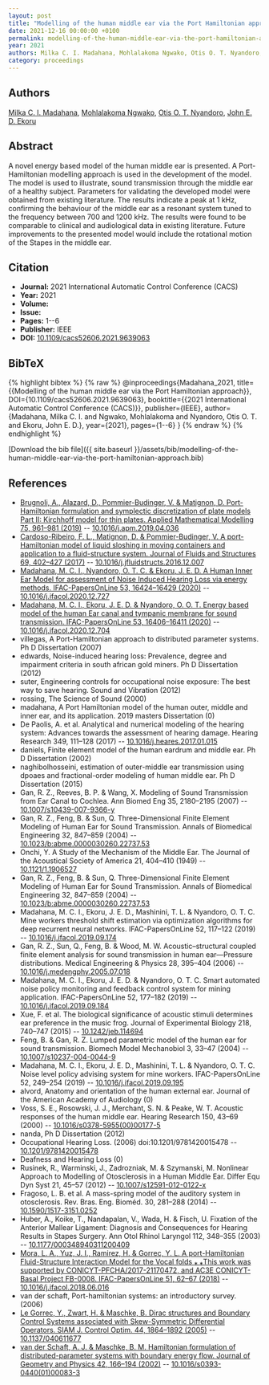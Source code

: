 ```yaml
---
layout: post
title: "Modelling of the human middle ear via the Port Hamiltonian approach"
date: 2021-12-16 00:00:00 +0100
permalink: modelling-of-the-human-middle-ear-via-the-port-hamiltonian-approach
year: 2021
authors: Milka C. I. Madahana, Mohlalakoma Ngwako, Otis O. T. Nyandoro, John E. D. Ekoru
category: proceedings
---
```

 
## Authors
[Milka C. I. Madahana](authors/milka-c-i-madahana), [Mohlalakoma Ngwako](authors/mohlalakoma-ngwako), [Otis O. T. Nyandoro](authors/otis-o-t-c-nyandoro), [John E. D. Ekoru](authors/john-e-d-ekoru)
 
## Abstract
A novel energy based model of the human middle ear is presented. A Port-Hamiltonian modelling approach is used in the development of the model. The model is used to illustrate, sound transmission through the middle ear of a healthy subject. Parameters for validating the developed model were obtained from existing literature. The results indicate a peak at 1 kHz, confirming the behaviour of the middle ear as a resonant system tuned to the frequency between 700 and 1200 kHz. The results were found to be comparable to clinical and audiological data in existing literature. Future improvements to the presented model would include the rotational motion of the Stapes in the middle ear.
 
## Citation
- **Journal:** 2021 International Automatic Control Conference (CACS)
- **Year:** 2021
- **Volume:** 
- **Issue:** 
- **Pages:** 1--6
- **Publisher:** IEEE
- **DOI:** [10.1109/cacs52606.2021.9639063](https://doi.org/10.1109/cacs52606.2021.9639063)
 
## BibTeX
{% highlight bibtex %}
{% raw %}
@inproceedings{Madahana_2021,
  title={{Modelling of the human middle ear via the Port Hamiltonian approach}},
  DOI={10.1109/cacs52606.2021.9639063},
  booktitle={{2021 International Automatic Control Conference (CACS)}},
  publisher={IEEE},
  author={Madahana, Milka C. I. and Ngwako, Mohlalakoma and Nyandoro, Otis O. T. and Ekoru, John E. D.},
  year={2021},
  pages={1--6}
}
{% endraw %}
{% endhighlight %}
 
[Download the bib file]({{ site.baseurl }}/assets/bib/modelling-of-the-human-middle-ear-via-the-port-hamiltonian-approach.bib)
 
## References
- [Brugnoli, A., Alazard, D., Pommier-Budinger, V. & Matignon, D. Port-Hamiltonian formulation and symplectic discretization of plate models Part II: Kirchhoff model for thin plates. Applied Mathematical Modelling 75, 961–981 (2019)](port-hamiltonian-formulation-and-symplectic-discretization-of-plate-models-part-ii-kirchhoff-model-for-thin-plates) -- [10.1016/j.apm.2019.04.036](https://doi.org/10.1016/j.apm.2019.04.036)
- [Cardoso-Ribeiro, F. L., Matignon, D. & Pommier-Budinger, V. A port-Hamiltonian model of liquid sloshing in moving containers and application to a fluid-structure system. Journal of Fluids and Structures 69, 402–427 (2017)](a-port-hamiltonian-model-of-liquid-sloshing-in-moving-containers-and-application-to-a-fluid-structure-system) -- [10.1016/j.jfluidstructs.2016.12.007](https://doi.org/10.1016/j.jfluidstructs.2016.12.007)
- [Madahana, M. C. I., Nyandoro, O. T. C. & Ekoru, J. E. D. A Human Inner Ear Model for assessment of Noise Induced Hearing Loss via energy methods. IFAC-PapersOnLine 53, 16424–16429 (2020)](a-human-inner-ear-model-for-assessment-of-noise-induced-hearing-loss-via-energy-methods) -- [10.1016/j.ifacol.2020.12.727](https://doi.org/10.1016/j.ifacol.2020.12.727)
- [Madahana, M. C. I., Ekoru, J. E. D. & Nyandoro, O. O. T. Energy based model of the human Ear canal and tympanic membrane for sound transmission. IFAC-PapersOnLine 53, 16406–16411 (2020)](energy-based-model-of-the-human-ear-canal-and-tympanic-membrane-for-sound-transmission) -- [10.1016/j.ifacol.2020.12.704](https://doi.org/10.1016/j.ifacol.2020.12.704)
- villegas, A Port-Hamiltonian approach to distributed parameter systems. Ph D Dissertation (2007)
- edwards, Noise-induced hearing loss: Prevalence, degree and impairment criteria in south african gold miners. Ph D Dissertation (2012)
- suter, Engineering controls for occupational noise exposure: The best way to save hearing. Sound and Vibration (2012)
- rossing, The Science of Sound (2000)
- madahana, A Port Hamiltonian model of the human outer, middle and inner ear, and its application. 2019 masters Dissertation (0)
- De Paolis, A. et al. Analytical and numerical modeling of the hearing system: Advances towards the assessment of hearing damage. Hearing Research 349, 111–128 (2017) -- [10.1016/j.heares.2017.01.015](https://doi.org/10.1016/j.heares.2017.01.015)
- daniels, Finite element model of the human eardrum and middle ear. Ph D Dissertation (2002)
- naghibolhosseini, estimation of outer-middle ear transmission using dpoaes and fractional-order modeling of human middle ear. Ph D Dissertation (2015)
- Gan, R. Z., Reeves, B. P. & Wang, X. Modeling of Sound Transmission from Ear Canal to Cochlea. Ann Biomed Eng 35, 2180–2195 (2007) -- [10.1007/s10439-007-9366-y](https://doi.org/10.1007/s10439-007-9366-y)
- Gan, R. Z., Feng, B. & Sun, Q. Three-Dimensional Finite Element Modeling of Human Ear for Sound Transmission. Annals of Biomedical Engineering 32, 847–859 (2004) -- [10.1023/b:abme.0000030260.22737.53](https://doi.org/10.1023/b:abme.0000030260.22737.53)
- Onchi, Y. A Study of the Mechanism of the Middle Ear. The Journal of the Acoustical Society of America 21, 404–410 (1949) -- [10.1121/1.1906527](https://doi.org/10.1121/1.1906527)
- Gan, R. Z., Feng, B. & Sun, Q. Three-Dimensional Finite Element Modeling of Human Ear for Sound Transmission. Annals of Biomedical Engineering 32, 847–859 (2004) -- [10.1023/b:abme.0000030260.22737.53](https://doi.org/10.1023/b:abme.0000030260.22737.53)
- Madahana, M. C. I., Ekoru, J. E. D., Mashinini, T. L. & Nyandoro, O. T. C. Mine workers threshold shift estimation via optimization algorithms for deep recurrent neural networks. IFAC-PapersOnLine 52, 117–122 (2019) -- [10.1016/j.ifacol.2019.09.174](https://doi.org/10.1016/j.ifacol.2019.09.174)
- Gan, R. Z., Sun, Q., Feng, B. & Wood, M. W. Acoustic–structural coupled finite element analysis for sound transmission in human ear—Pressure distributions. Medical Engineering &amp; Physics 28, 395–404 (2006) -- [10.1016/j.medengphy.2005.07.018](https://doi.org/10.1016/j.medengphy.2005.07.018)
- Madahana, M. C. I., Ekoru, J. E. D. & Nyandoro, O. T. C. Smart automated noise policy monitoring and feedback control system for mining application. IFAC-PapersOnLine 52, 177–182 (2019) -- [10.1016/j.ifacol.2019.09.184](https://doi.org/10.1016/j.ifacol.2019.09.184)
- Xue, F. et al. The biological significance of acoustic stimuli determines ear preference in the music frog. Journal of Experimental Biology 218, 740–747 (2015) -- [10.1242/jeb.114694](https://doi.org/10.1242/jeb.114694)
- Feng, B. & Gan, R. Z. Lumped parametric model of the human ear for sound transmission. Biomech Model Mechanobiol 3, 33–47 (2004) -- [10.1007/s10237-004-0044-9](https://doi.org/10.1007/s10237-004-0044-9)
- Madahana, M. C. I., Ekoru, J. E. D., Mashinini, T. L. & Nyandoro, O. T. C. Noise level policy advising system for mine workers. IFAC-PapersOnLine 52, 249–254 (2019) -- [10.1016/j.ifacol.2019.09.195](https://doi.org/10.1016/j.ifacol.2019.09.195)
- alvord, Anatomy and orientation of the human external ear. Journal of the American Academy of Audiology (0)
- Voss, S. E., Rosowski, J. J., Merchant, S. N. & Peake, W. T. Acoustic responses of the human middle ear. Hearing Research 150, 43–69 (2000) -- [10.1016/s0378-5955(00)00177-5](https://doi.org/10.1016/s0378-5955(00)00177-5)
- nanda, Ph D Dissertation (2012)
- Occupational Hearing Loss. (2006) doi:10.1201/9781420015478 -- [10.1201/9781420015478](https://doi.org/10.1201/9781420015478)
- Deafness and Hearing Loss (0)
- Rusinek, R., Warminski, J., Zadrozniak, M. & Szymanski, M. Nonlinear Approach to Modelling of Otosclerosis in a Human Middle Ear. Differ Equ Dyn Syst 21, 45–57 (2012) -- [10.1007/s12591-012-0122-x](https://doi.org/10.1007/s12591-012-0122-x)
- Fragoso, L. B. et al. A mass-spring model of the auditory system in otosclerosis. Rev. Bras. Eng. Bioméd. 30, 281–288 (2014) -- [10.1590/1517-3151.0252](https://doi.org/10.1590/1517-3151.0252)
- Huber, A., Koike, T., Nandapalan, V., Wada, H. & Fisch, U. Fixation of the Anterior Mallear Ligament: Diagnosis and Consequences for Hearing Results in Stapes Surgery. Ann Otol Rhinol Laryngol 112, 348–355 (2003) -- [10.1177/000348940311200409](https://doi.org/10.1177/000348940311200409)
- [Mora, L. A., Yuz, J. I., Ramirez, H. & Gorrec, Y. L. A port-Hamiltonian Fluid-Structure Interaction Model for the Vocal folds ⁎ ⁎This work was supported by CONICYT-PFCHA/2017-21170472, and AC3E CONICYT-Basal Project FB-0008. IFAC-PapersOnLine 51, 62–67 (2018)](a-port-hamiltonian-fluid-structure-interaction-model-for-the-vocal-folds) -- [10.1016/j.ifacol.2018.06.016](https://doi.org/10.1016/j.ifacol.2018.06.016)
- van der schaft, Port-hamiltonian systems: an introductory survey. (2006)
- [Le Gorrec, Y., Zwart, H. & Maschke, B. Dirac structures and Boundary Control Systems associated with Skew-Symmetric Differential Operators. SIAM J. Control Optim. 44, 1864–1892 (2005)](dirac-structures-and-boundary-control-systems-associated-with-skew-symmetric-differential-operators) -- [10.1137/040611677](https://doi.org/10.1137/040611677)
- [van der Schaft, A. J. & Maschke, B. M. Hamiltonian formulation of distributed-parameter systems with boundary energy flow. Journal of Geometry and Physics 42, 166–194 (2002)](hamiltonian-formulation-of-distributed-parameter-systems-with-boundary-energy-flow) -- [10.1016/s0393-0440(01)00083-3](https://doi.org/10.1016/s0393-0440(01)00083-3)

